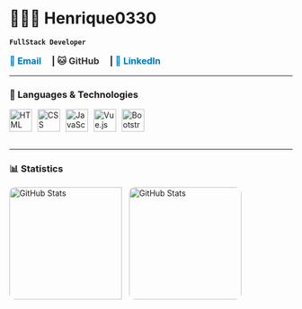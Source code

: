 # 👨🏻‍💻 Henrique0330

**`FullStack Developer`**

<p style="font-size: 16px; font-weight: bold;">
    <a href="mailto:henriquebelboni@gmail.com" style="text-decoration: none; color: #0077b5; margin-right: 15px;">📧 Email</a> |
    <a href="https://github.com/Henrique0330" style="text-decoration: none; color: #333; margin-right: 15px;">🐱 GitHub</a> |
    <a href="https://www.linkedin.com/in/DiasBelboni" style="text-decoration: none; color: #0077b5;">💼 LinkedIn</a>
</p>

---

### 🤖 Languages & Technologies

<div style="display: flex; flex-wrap: wrap; gap: 10px; align-items: center;">
    <img alt="HTML" title="HTML" width="40px" src="https://cdn.jsdelivr.net/gh/devicons/devicon@latest/icons/html5/html5-original.svg" />
    <img alt="CSS" title="CSS" width="40px" src="https://cdn.jsdelivr.net/gh/devicons/devicon@latest/icons/css3/css3-original.svg" />
    <img alt="JavaScript" title="JavaScript" width="40px" src="https://cdn.jsdelivr.net/gh/devicons/devicon@latest/icons/javascript/javascript-original.svg" />
    <img alt="Vue.js" title="Vue.js" width="40px" src="https://cdn.jsdelivr.net/gh/devicons/devicon@latest/icons/vuejs/vuejs-original.svg" />
    <img alt="Bootstrap" title="Bootstrap" width="40px" src="https://cdn.jsdelivr.net/gh/devicons/devicon@latest/icons/bootstrap/bootstrap-original.svg" />
</div>

<br/>

---

### 📊 Statistics

<p>
  <img 
    align="left" 
    alt="GitHub Stats" 
    height="200" 
    style="padding-right: 10px; border-radius: 10px;" 
    src="https://github-readme-stats.vercel.app/api?username=Henrique0330&show_icons=true&theme=graywhite&include_all_commits=true&locale=en" 
  />

  <img 
    align="left" 
    alt="GitHub Stats" 
    height="200" 
    style="border-radius: 10px;" 
    src="https://github-readme-stats.vercel.app/api/top-langs/?username=Henrique0330&theme=graywhite&layout=compact&custom_title=Technologies&langs_count=9" 
  />
</p>

<br/>

